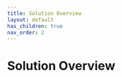 ```yaml
---
title: Solution Overview
layout: default
has_children: true
nav_order: 2
---
```

# **Solution Overview**